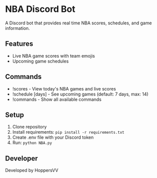 # NBA Discord Bot

A Discord bot that provides real time NBA scores, schedules, and game information.

## Features
- Live NBA game scores with team emojis
- Upcoming game schedules

## Commands
- !scores - View today's NBA games and live scores
- !schedule [days] - See upcoming games (default: 7 days, max: 14)
- !commands - Show all available commands

## Setup
1. Clone repository
2. Install requirements: `pip install -r requirements.txt`
3. Create .env file with your Discord token
4. Run: `python NBA.py`

## Developer
Developed by HoppersVV
